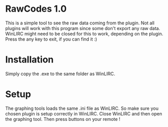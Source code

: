 RawCodes 1.0
============

This is a simple tool to see the raw data coming from the plugin. Not all plugins will work with this program
since some don't export any raw data. WinLIRC might need to be closed for this to work, depending on the plugin.
Press the any key to exit, if you can find it :)

Installation
============

Simply copy the .exe to the same folder as WinLIRC.

Setup
=====

The graphing tools loads the same .ini file as WinLIRC. So make sure you chosen plugin is setup correctly
in WinLIRC. Close WinLIRC and then open the graphing tool. Then press buttons on your remote !
